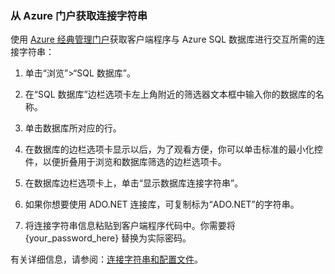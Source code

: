 <!--
../includes/sql-database-include-connection-string-20-portalshots.md

Latest Freshness check:  2015-09-02 , GeneMi.

## Connection string
-->


### 从 Azure 门户获取连接字符串


使用 [Azure 经典管理门户](http://manage.windowsazure.cn)获取客户端程序与 Azure SQL 数据库进行交互所需的连接字符串：


1. 单击“浏览”>“SQL 数据库”。
 
2. 在“SQL 数据库”边栏选项卡左上角附近的筛选器文本框中输入你的数据库的名称。

3. 单击数据库所对应的行。

4. 在数据库的边栏选项卡显示以后，为了观看方便，你可以单击标准的最小化控件，以便折叠用于浏览和数据库筛选的边栏选项卡。

5. 在数据库边栏选项卡上，单击“显示数据库连接字符串”。

6. 如果你想要使用 ADO.NET 连接库，可复制标为“ADO.NET”的字符串。


7. 将连接字符串信息粘贴到客户端程序代码中。你需要将 {your\_password\_here} 替换为实际密码。



有关详细信息，请参阅：[连接字符串和配置文件](http://msdn.microsoft.com/zh-cn/library/ms254494.aspx)。

<!-- Image references. -->

[1-select-sql]: ./media/sql-database-include-connection-string-20-portalshots/connection-string-select-sql.png


[2-select-database]: ./media/sql-database-include-connection-string-20-portalshots/connection-string-select-database.PNG

[3-get-connection-string]: ./media/sql-database-include-connection-string-20-portalshots/connection-string-dotnet.PNG


<!--
These three includes/ files are a sequenced set, but you can pick and choose:

../includes/sql-database-include-connection-string-20-portalshots.md
../includes/sql-database-include-connection-string-30-compare.md
../includes/sql-database-include-connection-string-40-config.md
-->

<!---HONumber=Mooncake_0104_2016-->
